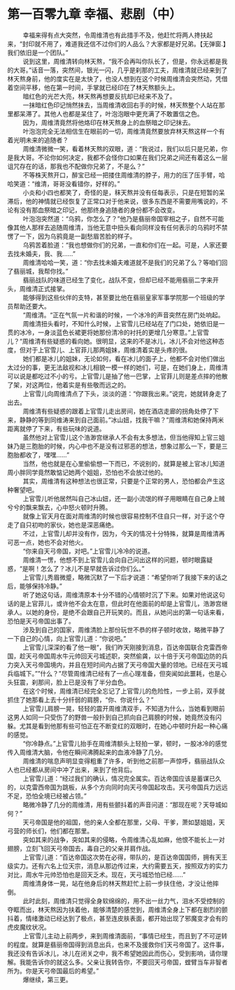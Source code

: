 <h1>第一百零九章 幸福、悲剧（中）</h1>
<div id="content">&nbsp&nbsp&nbsp&nbsp&nbsp&nbsp&nbsp&nbsp
 幸福来得有点大突然，令周维清也有此措手不及，他赶忙将两人搀扶起来，“封印就不用了，难道我还信不过你们的人品么？大家都是好兄弟。【无弹窗.】我们依旧是一个团队。”
 <br/>&nbsp&nbsp&nbsp&nbsp&nbsp&nbsp&nbsp&nbsp
 说到这里，周维清转向林天熬，“我不会再叫你队长了，但是，你永远都是我的大哥。”话音一落，突然间，银光一闪，几乎是刹那的工夫，周维清就已经来到了林天熬身前，他的度实在是太快了，也没人想到在这个时候周维清会突然动，凭借着空间平移，他在第一时间，手掌就已经印在了林天熬额头上。
 <br/>&nbsp&nbsp&nbsp&nbsp&nbsp&nbsp&nbsp&nbsp
 暗红色的光芒大亮，林天熬再想要反抗却已经来不及了。
 <br/>&nbsp&nbsp&nbsp&nbsp&nbsp&nbsp&nbsp&nbsp
 一抹暗红色印记悄然抹去，当周维清收回右手的时候，林天熬整个人站在那里都呆滞了。其他人也都是呆住了，叶泡泡眼中更充满了不敢置信之色。
 <br/>&nbsp&nbsp&nbsp&nbsp&nbsp&nbsp&nbsp&nbsp
 因为，周维清竟然将他烙印在林天熬身上的血祭暗之印记抹去。
 <br/>&nbsp&nbsp&nbsp&nbsp&nbsp&nbsp&nbsp&nbsp
 叶泡泡完全无法相信生在眼前的一切，周维清竟然要放弃林天熬这样一个有着光明未来的追随者？
 <br/>&nbsp&nbsp&nbsp&nbsp&nbsp&nbsp&nbsp&nbsp
 周维清微微一笑，看着林天熬的双眼，道：“我说过，我们以后只是兄弟，你是我大哥。不论你如何决定，我都不会怪你口如果在我们兄弟之间还有着这么一层诅咒存在的话，那我也不配做你兄弟了，不是么？”
 <br/>&nbsp&nbsp&nbsp&nbsp&nbsp&nbsp&nbsp&nbsp
 不等株天熬开口，醉宝已经一把搂住周维清的脖子，用力的压了压手臂，哈哈笑道：“维清，哥哥没看错你，好样的。”
 <br/>&nbsp&nbsp&nbsp&nbsp&nbsp&nbsp&nbsp&nbsp
 小炎和小四也都笑了，奇怪的是，秣天熬并没有任每表示，只是在短暂的呆滞后，他的神情就已经恢复了正常口对于他来说，很多东西是不需要用嘴说的，不论有没有那血祭暗之印记，他那终身追随者的身份都不会改变。
 <br/>&nbsp&nbsp&nbsp&nbsp&nbsp&nbsp&nbsp&nbsp
 叶泡泡突然道：“乌鸦，你怎么了？”他乃是翡丽帝国宰相之子，自然不可能像其他人那样去追随周维清，当他无意中扭头看向同样没有任何表示的乌鸦时不禁愣了一下，因为乌鸦竟是一副愁眉苦脸的样子。
 <br/>&nbsp&nbsp&nbsp&nbsp&nbsp&nbsp&nbsp&nbsp
 乌鸦苦着脸道：“我也想做你们的兄弟，一直和你们在一起。可是，人家还要去找未婚夫，我、我……”
 <br/>&nbsp&nbsp&nbsp&nbsp&nbsp&nbsp&nbsp&nbsp
 周维清哈哈一笑，道：“你去找未婚夫难道就不是我们的兄弟了么？等咱们回了翡丽城，我帮你找。”
 <br/>&nbsp&nbsp&nbsp&nbsp&nbsp&nbsp&nbsp&nbsp
 翡丽战队的味道已经生了变化，战队不变，但却已经不能用翡丽二字来开头，周维清正式接掌。
 <br/>&nbsp&nbsp&nbsp&nbsp&nbsp&nbsp&nbsp&nbsp
 能够得到这些伙伴的支特，甚至要比他在翡丽皇家军事学院那一个班级的学员帮助还要大。
 <br/>&nbsp&nbsp&nbsp&nbsp&nbsp&nbsp&nbsp&nbsp
 “周维清。“正在气氛一片和谐的时候，一个冰冷的声音突然在房门处响起。
 <br/>&nbsp&nbsp&nbsp&nbsp&nbsp&nbsp&nbsp&nbsp
 周维清扭头看时，不知什么时候，上官雪儿已经站在了门口处，她依旧是一贯的冰冷，一身淡蓝色长裙更将她那份清冷的衬托的更增几分寒意。”上官雪儿？“周维清有些疑惑的看向她。很明显，这来的不是冰儿，冰儿不会对他这种态度，但对于上官雪儿、上官菲儿那两姐妹，周维清着实是头疼的很。
 <br/>&nbsp&nbsp&nbsp&nbsp&nbsp&nbsp&nbsp&nbsp
 她们都是冰儿的姐妹，无论如何，看在冰儿的面子上，他都不会对他们做出太过分的事，更无法敌视和冰儿相貌一模一样的她们，可是，在她们身上，周维清可以说是都吃过不小的亏。上官雪儿是抽了他一巴掌，上官菲儿则是差点摔的他散了架，对这两位，他着实是有些敬而远之的。
 <br/>&nbsp&nbsp&nbsp&nbsp&nbsp&nbsp&nbsp&nbsp
 上官雪儿向周维清点了下头，淡淡的道：“你跟我出来。”说完，她就转身走了出去。
 <br/>&nbsp&nbsp&nbsp&nbsp&nbsp&nbsp&nbsp&nbsp
 周维清有些疑惑的跟着上官雪儿走出房间，她在酒店走廊的拐角处停了下来，静静的等到同维涛来到自己面前。”冰山妞，找我干嘛？”周维清和她保持两米距离就停了下来，有些玩味的说道。
 <br/>&nbsp&nbsp&nbsp&nbsp&nbsp&nbsp&nbsp&nbsp
 虽然他对上官雪儿这个浩渺宫继承人不会有太多想法，但当他得知上官三姐妹乃是三胞胎的时候，内心中也不是没有过邪恶的想法，想象过那么一下，要是三胞胎都收了，嘿嘿……”
 <br/>&nbsp&nbsp&nbsp&nbsp&nbsp&nbsp&nbsp&nbsp
 当然，他也就是在心里偷偷想一下而已，不说别的，就算是被上官冰儿知道周小胖同学竟然敢惦记她两个姐姐，恐怕也不会放过他的。
 <br/>&nbsp&nbsp&nbsp&nbsp&nbsp&nbsp&nbsp&nbsp
 其实，周维清有这种想法也很正常，只要是个正常的男人，恐怕都会产生这种奢望吧。
 <br/>&nbsp&nbsp&nbsp&nbsp&nbsp&nbsp&nbsp&nbsp
 上官雪儿听他居然叫自己冰山妞，还一副小流氓的样子用眼睛在自己身上贼兮兮的飘来飘去，心中怒火顿时升腾。
 <br/>&nbsp&nbsp&nbsp&nbsp&nbsp&nbsp&nbsp&nbsp
 就像上官天月在面对周维清的时候也很容易控制不住自只一样，对于这个夺走了自只初吻的家伙，她也是深恶痛绝。
 <br/>&nbsp&nbsp&nbsp&nbsp&nbsp&nbsp&nbsp&nbsp
 不过，上官雪儿却并没有作，因为，今天的情况十分特殊，就算是周维清再可恶一点，她也不会对他火。
 <br/>&nbsp&nbsp&nbsp&nbsp&nbsp&nbsp&nbsp&nbsp
 “你来自天弓帝国，对吧。”上官雪儿冷冷的说道。
 <br/>&nbsp&nbsp&nbsp&nbsp&nbsp&nbsp&nbsp&nbsp
 周维清一愣，他想不到上官雪儿会向自己问出这样的问题，顿时眼露疑惑，“是啊！怎么了？冰儿不是早就告诉过你们么。”
 <br/>&nbsp&nbsp&nbsp&nbsp&nbsp&nbsp&nbsp&nbsp
 上官雪儿秀眉微蹙，略微沉默了一下后才说道：“希望你听了我接下来的话之后，能够保持冷静。”
 <br/>&nbsp&nbsp&nbsp&nbsp&nbsp&nbsp&nbsp&nbsp
 听了她这句话，周维清原本十分不错的心情顿时沉了下来。如果对他说这句话的是上官菲儿，或许他不会太在意，但此时在他面前的却是上官雪儿，浩渺宫继承人。以她的身份，是绝不会跟自己开玩笑的。而且，从她问出的第一句话来看，恐怕是天弓帝国出事了。
 <br/>&nbsp&nbsp&nbsp&nbsp&nbsp&nbsp&nbsp&nbsp
 涉及到自己的国家，周维清脸上那份玩世不恭的样子顿时收敛，略微平静了一下自己的心情，向上官雪儿道：“你说吧。”
 <br/>&nbsp&nbsp&nbsp&nbsp&nbsp&nbsp&nbsp&nbsp
 上官雪儿深深的看了他一眼“，我们昨天刚接到消息，百达帝国联合克雷西帝国，趁天弓帝国周水牛元帅回天弓城述职，突然偷龚，以十倍于天弓帝国边防的兵力突入天弓帝国境内，并且在短时间内占据了天弓帝国大量的领地。已经在天弓城兵临城下。””什么？”尽管周维清已经有了一点心理准备，但突闻如此噩耗，也是心头狂震，刹那间，脸上已是没有了半分血色。
 <br/>&nbsp&nbsp&nbsp&nbsp&nbsp&nbsp&nbsp&nbsp
 在这个时候，周维清已经完全忘记了上官雪儿的危险性，一步上前，双手就抓住了她那看上去十分纤弱的肩膀，“你、你说什么？”
 <br/>&nbsp&nbsp&nbsp&nbsp&nbsp&nbsp&nbsp&nbsp
 上官雪儿肩膀一晃，轻轻的震开周维清双手，不知道为什么，当她看到眼前这男人如同一只受伤了的野兽一般扑到自己抓向自己肩膀的时候，她竟然没有闪躲。尤其是看到他那有些可怕正在不断变红的双眼时，在她心中顿时升起一种心痛的感觉。
 <br/>&nbsp&nbsp&nbsp&nbsp&nbsp&nbsp&nbsp&nbsp
 “你冷静点。”上官雪儿抬手在周维清额头上轻拍一掌，顿时，一股冰冷的感觉传入周维清大脑，令他在瞬间沸腾起来的血液冷静了几分。
 <br/>&nbsp&nbsp&nbsp&nbsp&nbsp&nbsp&nbsp&nbsp
 周维清的喘息声明显变得粗重了许多，听到他之前那一声惊呼，翡丽战队众人也已经都从房间中冲了出来，来到了他背后。
 <br/>&nbsp&nbsp&nbsp&nbsp&nbsp&nbsp&nbsp&nbsp
 上官雪儿道：“经过我们的确认，情况完全属实。百达帝国应该是蓄谋已久的，以克雷西帝国为跳板，从多个方向同时向天弓帝国起攻击。天弓帝国兵力远远不足，恐怕全境已经被占领。”
 <br/>&nbsp&nbsp&nbsp&nbsp&nbsp&nbsp&nbsp&nbsp
 略微冷静了几分的周维清，用有些颤抖着的声音问道：“那现在呢？天导城如何？”
 <br/>&nbsp&nbsp&nbsp&nbsp&nbsp&nbsp&nbsp&nbsp
 天弓帝国是他的祖国，他的亲人全都在那里，父母、干爹，萧如瑟姐姐，天弓营的师长们，他们都在那里。
 <br/>&nbsp&nbsp&nbsp&nbsp&nbsp&nbsp&nbsp&nbsp
 突如其来的战争，突如其来的侵略，令周维清心乱如麻，他恨不能长上一对翅膀，立刻飞回天弓帝国去，毒自己的父亲并肩作战。
 <br/>&nbsp&nbsp&nbsp&nbsp&nbsp&nbsp&nbsp&nbsp
 上官雪儿道：“百达帝国这次势在必得，带队的，是百达帝国国师，拥有天王级实力。还有六名上位天宗，消息从那边传过来，大约需要五天，按照双方的实力对比，周水牛元帅恐怕也是回天乏术。现在，天弓城恐怕已经……”
 <br/>&nbsp&nbsp&nbsp&nbsp&nbsp&nbsp&nbsp&nbsp
 周维清身体一晃，站在他身后的林天熬赶忙上前一步扶住他，才没让他摔倒。
 <br/>&nbsp&nbsp&nbsp&nbsp&nbsp&nbsp&nbsp&nbsp
 此时此刻，周维清只觉得全身软绵绵的，用不出一丝力气，泪水不受控制的夺眶而出，林天熬因为扶着他，能够清楚的感觉到，周维清全身上下都在剧烈的颤抖着，情绪激动已经达到了极点，甚至连皮肤表面，都开始出现了邪魔变才会有的虎皮魔纹状况。
 <br/>&nbsp&nbsp&nbsp&nbsp&nbsp&nbsp&nbsp&nbsp
 上官雪儿主动上前两步，来到周维清面前，“事情已经生，而且到了不可逆转的程度。就算是翡丽帝国得到消息出兵，也来不及援救你们天弓帝国了。这件事，我还没有告诉冰儿，冰儿在闭关之中，我不希望她因此而伤心，受到影响，请你理解。我能告诉你的就这么多。父亲让我转告你，不要回天弓帝国，螳臂当车非智者所为。你是天弓帝国最后的希望。”
 <br/>&nbsp&nbsp&nbsp&nbsp&nbsp&nbsp&nbsp&nbsp
 爆继续，第三更。
 <br/>&nbsp&nbsp&nbsp&nbsp&nbsp&nbsp&nbsp&nbsp
 <br/>&nbsp&nbsp&nbsp&nbsp&nbsp&nbsp&nbsp&nbsp
</div>
